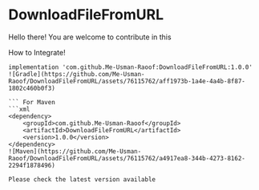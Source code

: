 # DownloadFileFromURL
Hello there!
You are welcome to contribute in this

How to Integrate!

``` For Gradle
implementation 'com.github.Me-Usman-Raoof:DownloadFileFromURL:1.0.0'
![Gradle](https://github.com/Me-Usman-Raoof/DownloadFileFromURL/assets/76115762/aff1973b-1a4e-4a4b-8f87-1802c460b0f3)

``` For Maven
```xml
<dependency>
    <groupId>com.github.Me-Usman-Raoof</groupId>
    <artifactId>DownloadFileFromURL</artifactId>
    <version>1.0.0</version>
</dependency>
![Maven](https://github.com/Me-Usman-Raoof/DownloadFileFromURL/assets/76115762/a4917ea8-344b-4273-8162-2294f1878496)

Please check the latest version available
